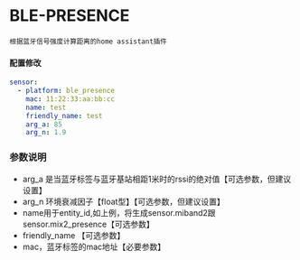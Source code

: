 # BLE-PRESENCE
`根据蓝牙信号强度计算距离的home assistant插件`

#### 配置修改

```yaml
sensor:
  - platform: ble_presence
    mac: 11:22:33:aa:bb:cc
    name: test
    friendly_name: test
    arg_a: 85
    arg_n: 1.9
```

### 参数说明

* arg_a 是当蓝牙标签与蓝牙基站相距1米时的rssi的绝对值【可选参数，但建议设置】
* arg_n 环境衰减因子【float型】【可选参数，但建议设置】
* name用于entity_id,如上例，将生成sensor.miband2跟sensor.mix2_presence【可选参数】
* friendly_name 【可选参数】
* mac，蓝牙标签的mac地址【必要参数】